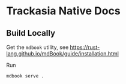 # Trackasia Native Docs

## Build Locally

Get the `mdbook` utility, see https://rust-lang.github.io/mdBook/guide/installation.html

Run

```
mdbook serve .
```
